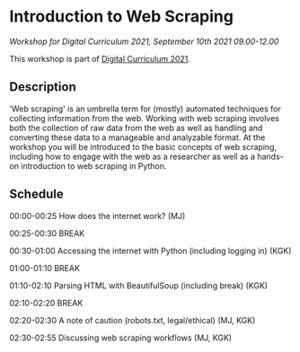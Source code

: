 # Introduction to Web Scraping



*Workshop for Digital Curriculum 2021, September 10th 2021 09.00-12.00* 



This workshop is part of [Digital Curriculum 2021](https://digitalcurriculum.au.dk/course-information/).



## Description

'Web scraping' is an umbrella term for (mostly) automated techniques for collecting information from the web. Working with web scraping involves both the collection of raw data from the web as well as handling and converting these data to a manageable and analyzable format.
At the workshop you will be introduced to the basic concepts of web scraping, including how to engage with the web as a researcher as well as a hands-on introduction to web scraping in Python.



## Schedule

00:00-00:25 How does the internet work? (MJ)

00:25-00:30 BREAK

00:30-01:00 Accessing the internet with Python (including logging in) (KGK)

01:00-01:10 BREAK

01:10-02:10 Parsing HTML with BeautifulSoup (including break) (KGK)

02:10-02:20 BREAK

02:20-02:30 A note of caution (robots.txt, legal/ethical) (MJ, KGK)

02:30-02:55 Discussing web scraping workflows (MJ, KGK)

